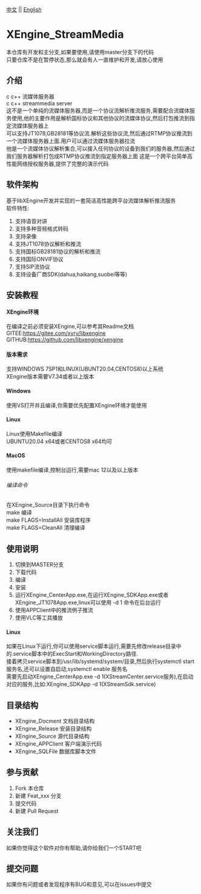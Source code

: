 [中文](README.md) ||  [English](README.en.md)  
# XEngine_StreamMedia
本仓库有开发和主分支,如果要使用,请使用master分支下的代码  
只要仓库不是在暂停状态,那么就会有人一直维护和开发,请放心使用  

## 介绍
c c++ 流媒体服务器  
c c++ streammedia server  
这不是一个单纯的流媒体服务器,而是一个协议流解析推流服务,需要配合流媒体服务使用,他的主要作用是解析国标协议和其他协议的流媒体协议,然后打包推流到指定流媒体服务器上  
可以支持JT1078,GB28181等协议流.解析这些协议流,然后通过RTMP协议推流到一个流媒体服务器上面.用户可以通过流媒体服务器拉流  
他是一个流媒体协议解析集合,可以接入任何协议的设备到我们的服务器,然后通过我们服务器解析打包成RTMP协议推流到指定服务器上面
这是一个跨平台简单高性能网络授权服务器,提供了完整的演示代码  

## 软件架构
基于libXEngine开发并实现的一套简洁高性能跨平台流媒体解析推流服务  
软件特性:  
1. 支持语音对讲
2. 支持多种音频格式转码
3. 支持录像
4. 支持JT1078协议解析和推流
5. 支持国标GB28181协议的解析和推流
6. 支持国际ONVIF协议
7. 支持SIP流协议
8. 支持设备厂商SDK(dahua,haikang,suobei等等)

## 安装教程

#### XEngine环境
在编译之前必须安装XEngine,可以参考其Readme文档  
GITEE:https://gitee.com/xyry/libxengine  
GITHUB:https://github.com/libxengine/xengine  

#### 版本需求
支持WINDOWS 7SP1和LINUX(UBUNT20.04,CENTOS8)以上系统  
XEngine版本需要V7.34或者以上版本  

#### Windows
使用VS打开并且编译,你需要优先配置XEngine环境才能使用

#### Linux
Linux使用Makefile编译  
UBUNTU20.04 x64或者CENTOS8 x64均可  

#### MacOS
使用makefile编译,控制台运行,需要mac 12以及以上版本

###### 编译命令
在XEngine_Source目录下执行命令  
make 编译  
make FLAGS=InstallAll 安装库程序  
make FLAGS=CleanAll 清理编译  

## 使用说明

1.  切换到MASTER分支
2.  下载代码
3.  编译
4.  安装
5.  运行XEngine_CenterApp.exe,在运行XEngine_SDKApp.exe或者XEngine_JT1078App.exe,linux可以使用 -d 1 命令在后台运行
7.  使用APPClient中的推流例子推流
8.  使用VLC等工具播放

#### Linux
如果在Linux下运行,你可以使用service脚本运行,需要先修改release目录中的.service脚本中的ExecStart和WorkingDirectory路径.  
接着拷贝service脚本到/usr/lib/systemd/system/目录,然后执行systemctl start 服务名,还可以设置自启动,systemctl enable 服务名  
需要先启动XEngine_CenterApp.exe -d 1(XStreamCenter.service服务),在启动对应的服务,比如:XEngine_SDKApp -d 1(XStreamSdk.service)  

## 目录结构
- XEngine_Docment 文档目录结构
- XEngine_Release 安装目录结构
- XEngine_Source 源代目录结构
- XEngine_APPClient 客户端演示代码
- XEngine_SQLFile 数据库脚本文件

## 参与贡献

1.  Fork 本仓库
2.  新建 Feat_xxx 分支
3.  提交代码
4.  新建 Pull Request

## 关注我们
如果你觉得这个软件对你有帮助,请你给我们一个START吧

## 提交问题
如果你有问题或者发现程序有BUG和意见,可以在issues中提交